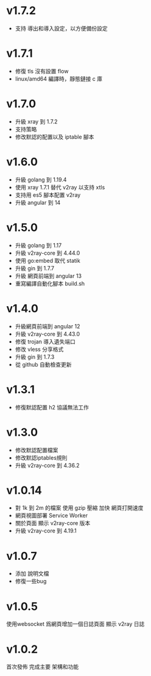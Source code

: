 # v1.7.2
* 支持 導出和導入設定，以方便備份設定

# v1.7.1
* 修復 tls 沒有設置 flow
* linux/amd64 編譯時，靜態鏈接 c 庫

# v1.7.0
* 升級 xray 到 1.7.2
* 支持策略
* 修改默認的配置以及 iptable 腳本

# v1.6.0
* 升級 golang 到 1.19.4
* 使用 xray 1.7.1 替代 v2ray 以支持 xtls
* 支持用 es5 腳本配置 v2ray
* 升級 angular 到 14


# v1.5.0

* 升級 golang 到 1.17
* 升級 v2ray-core 到 4.44.0
* 使用 go:embed 取代 statik
* 升級 gin 到 1.7.7
* 升級 網頁前端到 angular 13
* 重寫編譯自動化腳本 build.sh

# v1.4.0
* 升級網頁前端到 angular 12
* 升級 v2ray-core 到 4.43.0
* 修復 trojan 導入遺失端口
* 修改 vless 分享格式
* 升級 gin 到 1.7.3
* 從 github 自動檢查更新

# v1.3.1
* 修復默認配置 h2 協議無法工作

# v1.3.0
* 修改默認配置檔案
* 修改默認iptables規則
* 升級 v2ray-core 到 4.36.2

# v1.0.14
* 對 1k 到 2m 的檔案 使用 gzip 壓縮 加快 網頁打開速度
* 網頁視圖部署 Service Worker
* 關於頁面 顯示 v2ray-core 版本
* 升級 v2ray-core 到 4.19.1

# v1.0.7
* 添加 說明文檔
* 修復一些bug

# v1.0.5 

使用websocket 爲網頁增加一個日誌頁面 顯示 v2ray 日誌

# v1.0.2

首次發佈 完成主要 架構和功能